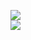 [![](https://img.shields.io/badge/Made%20With-Github%20Spray-lightgrey.svg?style=for-the-badge&logo=github)](https://github.com/Annihil/github-spray#362)  
[![](https://i.imgur.com/2DrTn0Z.gif)](https://github.com/Annihil/github-spray)